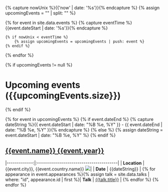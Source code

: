 
{% capture nowUnix %}{{'now' | date: '%s'}}{% endcapture %}
{% assign upcomingEvents = "" | split: "" %}

{% for event in site.data.events %}
    {% capture eventTime %}{{event.dateStart | date: '%s'}}{% endcapture %}

    {% if nowUnix < eventTime %}
        {% assign upcomingEvents = upcomingEvents | push: event %}
    {% endif %}
{% endfor %}

{% if upcomingEvents != null %}
# [](#upcoming-events)Upcoming events ({{upcomingEvents.size}})
{% endif %}

{% for event in upcomingEvents %}
    {% if event.dateEnd %}
        {% capture dateString %}{{ event.dateStart | date: "%B %e, %Y" }} - {{ event.dateEnd | date: "%B %e, %Y" }}{% endcapture %}
    {% else %}
        {% assign dateString = event.dateStart | date: "%B %e, %Y" %}
    {% endif %}
## [](#{{event.id}})[{{event.name}} {{event.year}}]({{event.url}})

|-------------:|:----------------------------------------|
| **Location** | {{event.city}}, {{event.country.name}} <img src="images/flags/{{event.country.flag}}.gif"/>|
|     **Date** | {{dateString}}                          |
    {% for appearance in event.appearances %}{% assign talk = site.data.talks | where: "id", appearance.id | first %}|     **Talk** | [{{talk.title}}](talks#{{talk.id}})     |
    {% endfor %}
{% endfor %}